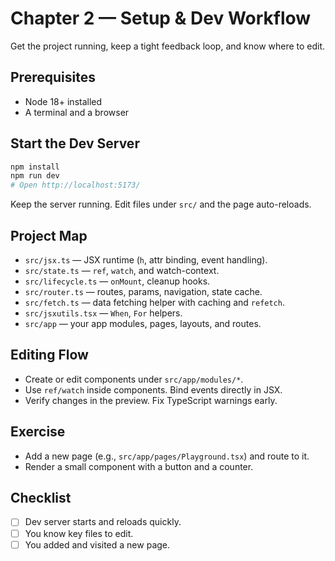 # Chapter 2 — Setup & Dev Workflow

Get the project running, keep a tight feedback loop, and know where to edit.

## Prerequisites
- Node 18+ installed
- A terminal and a browser

## Start the Dev Server
```bash
npm install
npm run dev
# Open http://localhost:5173/
```

Keep the server running. Edit files under `src/` and the page auto-reloads.

## Project Map
- `src/jsx.ts` — JSX runtime (`h`, attr binding, event handling).
- `src/state.ts` — `ref`, `watch`, and watch-context.
- `src/lifecycle.ts` — `onMount`, cleanup hooks.
- `src/router.ts` — routes, params, navigation, state cache.
- `src/fetch.ts` — data fetching helper with caching and `refetch`.
- `src/jsxutils.tsx` — `When`, `For` helpers.
- `src/app` — your app modules, pages, layouts, and routes.

## Editing Flow
- Create or edit components under `src/app/modules/*`.
- Use `ref/watch` inside components. Bind events directly in JSX.
- Verify changes in the preview. Fix TypeScript warnings early.

## Exercise
- Add a new page (e.g., `src/app/pages/Playground.tsx`) and route to it.
- Render a small component with a button and a counter.

## Checklist
- [ ] Dev server starts and reloads quickly.
- [ ] You know key files to edit.
- [ ] You added and visited a new page.